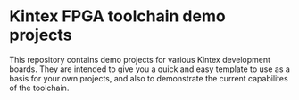 # Kintex FPGA toolchain demo projects
This repository contains demo projects for various Kintex
development boards. They are intended to give you a quick
and easy template to use as a basis for your own projects,
and also to demonstrate the current capabilites of the toolchain.
